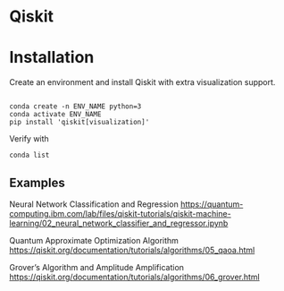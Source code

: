 # Qiskit


# Installation

Create an environment and install Qiskit with extra visualization support.

```

conda create -n ENV_NAME python=3
conda activate ENV_NAME
pip install 'qiskit[visualization]'

```

Verify with
```
conda list
```

## Examples

Neural Network Classification and Regression
https://quantum-computing.ibm.com/lab/files/qiskit-tutorials/qiskit-machine-learning/02_neural_network_classifier_and_regressor.ipynb

Quantum Approximate Optimization Algorithm
https://qiskit.org/documentation/tutorials/algorithms/05_qaoa.html

Grover’s Algorithm and Amplitude Amplification
https://qiskit.org/documentation/tutorials/algorithms/06_grover.html
